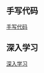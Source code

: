 
## 手写代码
[手写代码](https://github.com/anotherleon/deepLearn/blob/master/1%20%E6%89%8B%E5%86%99%E4%BB%A3%E7%A0%81.md)

## 深入学习

[深入学习](https://github.com/anotherleon/deepLearn/blob/master/2%20%E6%B7%B1%E5%85%A5%E5%AD%A6%E4%B9%A0.md)
